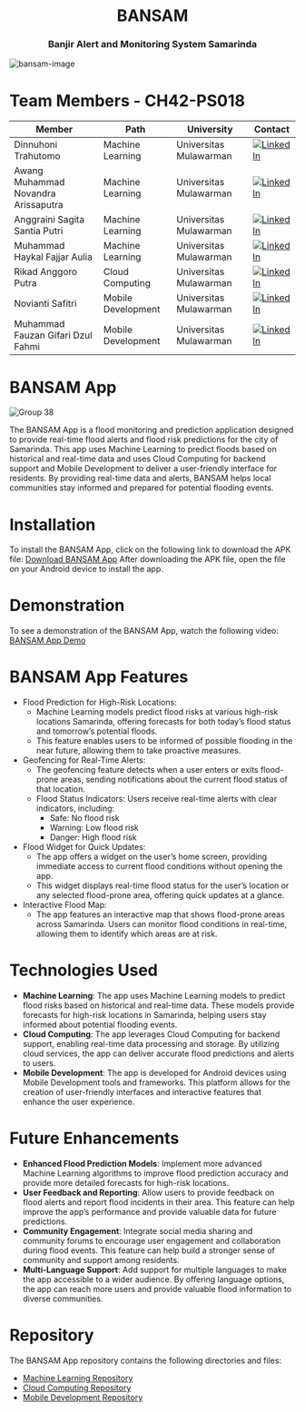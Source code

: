 <h1 align="center">BANSAM</h1>
<h3 align="center">Banjir Alert and Monitoring System Samarinda</h3>

![bansam-image](https://github.com/user-attachments/assets/eb145f89-2b05-4505-bc40-1cdb346d7e8e)

# **Team Members - CH42-PS018**
| **Member**                          | **Path**           | **University**         | **Contact**                                                                                                                                                   |
|-------------------------------------|--------------------|------------------------|---------------------------------------------------------------------------------------------------------------------------------------------------------------|
| Dinnuhoni Trahutomo                 | Machine Learning   | Universitas Mulawarman | [![LinkedIn](https://img.shields.io/badge/LinkedIn-%230077B5.svg?logo=linkedin&logoColor=white)](https://www.linkedin.com/in/dinnuhoni23/)                    |
| Awang Muhammad Novandra Arissaputra | Machine Learning   | Universitas Mulawarman | [![LinkedIn](https://img.shields.io/badge/LinkedIn-%230077B5.svg?logo=linkedin&logoColor=white)](http://linkedin.com/in/novandra)                             |
| Anggraini Sagita Santia Putri       | Machine Learning   | Universitas Mulawarman | [![LinkedIn](https://img.shields.io/badge/LinkedIn-%230077B5.svg?logo=linkedin&logoColor=white)](https://www.linkedin.com/in/sagita-santia/)                  |
| Muhammad Haykal Fajjar Aulia        | Machine Learning   | Universitas Mulawarman | [![LinkedIn](https://img.shields.io/badge/LinkedIn-%230077B5.svg?logo=linkedin&logoColor=white)](https://www.linkedin.com/in/haykalfajjar3/)                  |
| Rikad Anggoro Putra                 | Cloud Computing    | Universitas Mulawarman | [![LinkedIn](https://img.shields.io/badge/LinkedIn-%230077B5.svg?logo=linkedin&logoColor=white)](https://www.linkedin.com/in/rikad-anggoro-anggoro-25764b305) |
| Novianti Safitri                    | Mobile Development | Universitas Mulawarman | [![LinkedIn](https://img.shields.io/badge/LinkedIn-%230077B5.svg?logo=linkedin&logoColor=white)](https://www.linkedin.com/in/noviantisafitri2104/)            |
| Muhammad Fauzan Gifari Dzul Fahmi   | Mobile Development | Universitas Mulawarman | [![LinkedIn](https://img.shields.io/badge/LinkedIn-%230077B5.svg?logo=linkedin&logoColor=white)](https://www.linkedin.com/in/muhammad-fauzan-gifari/)         | 

# **BANSAM App**
![Group 38](https://github.com/user-attachments/assets/1ea0ee35-61dd-4375-ab37-9467953660f0)

The BANSAM App is a flood monitoring and prediction application designed to 
provide real-time flood alerts and flood risk predictions for the city of Samarinda. 
This app uses Machine Learning to predict floods based on historical and real-time 
data and uses Cloud Computing for backend support and Mobile Development to deliver a 
user-friendly interface for residents. By providing real-time data and alerts, BANSAM helps local communities stay informed and prepared for potential flooding events.

# **Installation**
To install the BANSAM App, click on the following link to download the APK file:
[Download BANSAM App](https://drive.google.com/file/d/1KdAr69hBYPMAk5ZJ55T09nrei2DFiUBH/view?usp=sharing)
After downloading the APK file, open the file on your Android device to install the app.

# **Demonstration**
To see a demonstration of the BANSAM App, watch the following video:
[BANSAM App Demo](https://drive.google.com/file/d/10YhrsMoF2VSutGkXYkBoUy-HG2cLd21I/view?usp=sharing)

# **BANSAM App Features**
* Flood Prediction for High-Risk Locations:
  - Machine Learning models predict flood risks at various high-risk locations Samarinda, offering forecasts for both today’s flood status and tomorrow’s potential floods.
  - This feature enables users to be informed of possible flooding in the near future, allowing them to take proactive measures.
* Geofencing for Real-Time Alerts:
    - The geofencing feature detects when a user enters or exits flood-prone areas, sending notifications about the current flood status of that location.
    - Flood Status Indicators: Users receive real-time alerts with clear indicators, including: 
        - Safe: No flood risk
        - Warning: Low flood risk
        - Danger: High flood risk
* Flood Widget for Quick Updates:
    - The app offers a widget on the user’s home screen, providing immediate access to current flood conditions without opening the app.
    - This widget displays real-time flood status for the user’s location or any selected flood-prone area, offering quick updates at a glance.
* Interactive Flood Map:
  - The app features an interactive map that shows flood-prone areas across Samarinda. Users can monitor flood conditions in real-time, allowing them to identify which areas are at risk.

# **Technologies Used**
* **Machine Learning**: The app uses Machine Learning models to predict flood risks based on historical and real-time data. These models provide forecasts for high-risk locations in Samarinda, helping users stay informed about potential flooding events.
* **Cloud Computing**: The app leverages Cloud Computing for backend support, enabling real-time data processing and storage. By utilizing cloud services, the app can deliver accurate flood predictions and alerts to users.
* **Mobile Development**: The app is developed for Android devices using Mobile Development tools and frameworks. This platform allows for the creation of user-friendly interfaces and interactive features that enhance the user experience.

# **Future Enhancements**
* **Enhanced Flood Prediction Models**: Implement more advanced Machine Learning algorithms to improve flood prediction accuracy and provide more detailed forecasts for high-risk locations.
* **User Feedback and Reporting**: Allow users to provide feedback on flood alerts and report flood incidents in their area. This feature can help improve the app’s performance and provide valuable data for future predictions.
* **Community Engagement**: Integrate social media sharing and community forums to encourage user engagement and collaboration during flood events. This feature can help build a stronger sense of community and support among residents.
* **Multi-Language Support**: Add support for multiple languages to make the app accessible to a wider audience. By offering language options, the app can reach more users and provide valuable flood information to diverse communities.

# **Repository**
The BANSAM App repository contains the following directories and files:
* [Machine Learning Repository](https://github.com/BANSAM-capstone/machine-learning)
* [Cloud Computing Repository](https://github.com/BANSAM-capstone/cloud-computing)
* [Mobile Development Repository](https://github.com/BANSAM-capstone/mobile-development)
    
